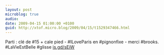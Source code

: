 ```yaml
---
layout: post
microblog: true
audio: 
date: 2009-04-15 01:00:00 +0100
guid: http://xtof.micro.blog/2009/04/15/t1529347466.html
---
```

Parti  : clé de #15 + cale pied  - #ILoveParis en #pignonfixe - merci #brooks. #LaVieEstBelle #glisse [is.gd/sEiW](http://is.gd/sEiW)
